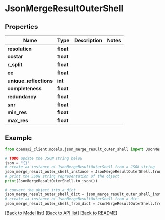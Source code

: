 # JsonMergeResultOuterShell


## Properties

Name | Type | Description | Notes
------------ | ------------- | ------------- | -------------
**resolution** | **float** |  | 
**ccstar** | **float** |  | 
**r_split** | **float** |  | 
**cc** | **float** |  | 
**unique_reflections** | **int** |  | 
**completeness** | **float** |  | 
**redundancy** | **float** |  | 
**snr** | **float** |  | 
**min_res** | **float** |  | 
**max_res** | **float** |  | 

## Example

```python
from openapi_client.models.json_merge_result_outer_shell import JsonMergeResultOuterShell

# TODO update the JSON string below
json = "{}"
# create an instance of JsonMergeResultOuterShell from a JSON string
json_merge_result_outer_shell_instance = JsonMergeResultOuterShell.from_json(json)
# print the JSON string representation of the object
print(JsonMergeResultOuterShell.to_json())

# convert the object into a dict
json_merge_result_outer_shell_dict = json_merge_result_outer_shell_instance.to_dict()
# create an instance of JsonMergeResultOuterShell from a dict
json_merge_result_outer_shell_from_dict = JsonMergeResultOuterShell.from_dict(json_merge_result_outer_shell_dict)
```
[[Back to Model list]](../README.md#documentation-for-models) [[Back to API list]](../README.md#documentation-for-api-endpoints) [[Back to README]](../README.md)


